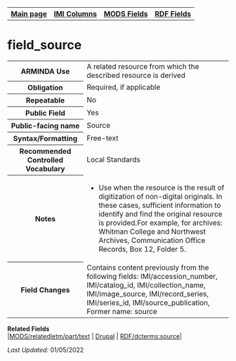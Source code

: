 <!DOCTYPE html>
<html>

<body>
<table style="width:100%">
  <tr>
    <th><a href="index.md">Main page</a></th>
	<th><a href="IMI.md">IMI Columns</a></th>
    <th><a href="MODS.md">MODS Fields</a></th>
    <th><a href="RDF.md">RDF Fields</a></th>
  </tr>
</table>



<h1>field_source</h1>
<table>
<tr>
	<th>ARMINDA Use</th>
	<td>A related resource from which the described resource is derived</td>
</tr>
<tr>
	<th>Obligation</th>
	<td>Required, if applicable</td>
</tr>
<tr>
	<th>Repeatable</th>
	<td>No</td>
</tr>
<tr>
	<th>Public Field</th>
	<td>Yes</td>
</tr>
<tr>
	<th>Public-facing name</th>
	<td>Source</td>
</tr>
<tr>
	<th>Syntax/Formatting</th>
	<td>Free-text</td>
</tr>
<tr>
	<th>Recommended Controlled Vocabulary</th>
	<td>Local Standards</td>
</tr>
<tr>
	<th>Notes</th>
	<td>
		<ul>
			<li>Use when the resource is the result of digitization of non-digital originals. In these cases, sufficient information to identify and find the original resource is provided.For example, for archives: Whitman College and Northwest Archives, Communication Office Records, Box 12, Folder 5.</li>
		</ul>
	</td>
</tr>
<tr>
	<th>Field Changes</th>
	<td>Contains content previously from the following fields: IMI/accession_number, IMI/catalog_id, IMI/collection_name, IMI/image_source, IMI/record_series, IMI/series_id, IMI/source_publication, Former name: source</td>
</tr>
</table>
<dl>
	<dt><b>Related Fields</b></dt>
		|<a href="mods.relatedItem.part.text.md">MODS/relatedIetm/part/text</a> 
		| <a href="DrupalFields.md#Source">Drupal</a>
		| <a href="rdf.dcterms.source.md">RDF/dcterms:source</a>|
</dl>
<p><i>Last Updated: </i>01/05/2022</p>
</body>
</html>